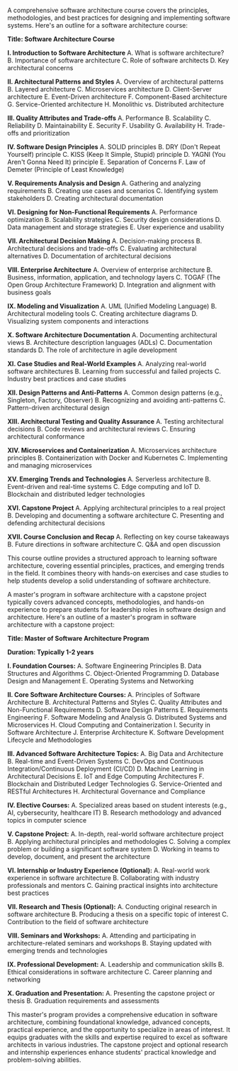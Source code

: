 	  
A comprehensive software architecture course covers the principles, methodologies, and best practices for designing and implementing software systems. Here's an outline for a software architecture course:

**Title: Software Architecture Course**

**I. Introduction to Software Architecture** A. What is software architecture? B. Importance of software architecture C. Role of software architects D. Key architectural concerns

**II. Architectural Patterns and Styles** A. Overview of architectural patterns B. Layered architecture C. Microservices architecture D. Client-Server architecture E. Event-Driven architecture F. Component-Based architecture G. Service-Oriented architecture H. Monolithic vs. Distributed architecture

**III. Quality Attributes and Trade-offs** A. Performance B. Scalability C. Reliability D. Maintainability E. Security F. Usability G. Availability H. Trade-offs and prioritization

**IV. Software Design Principles** A. SOLID principles B. DRY (Don't Repeat Yourself) principle C. KISS (Keep It Simple, Stupid) principle D. YAGNI (You Aren't Gonna Need It) principle E. Separation of Concerns F. Law of Demeter (Principle of Least Knowledge)

**V. Requirements Analysis and Design** A. Gathering and analyzing requirements B. Creating use cases and scenarios C. Identifying system stakeholders D. Creating architectural documentation

**VI. Designing for Non-Functional Requirements** A. Performance optimization B. Scalability strategies C. Security design considerations D. Data management and storage strategies E. User experience and usability

**VII. Architectural Decision Making** A. Decision-making process B. Architectural decisions and trade-offs C. Evaluating architectural alternatives D. Documentation of architectural decisions

**VIII. Enterprise Architecture** A. Overview of enterprise architecture B. Business, information, application, and technology layers C. TOGAF (The Open Group Architecture Framework) D. Integration and alignment with business goals

**IX. Modeling and Visualization** A. UML (Unified Modeling Language) B. Architectural modeling tools C. Creating architecture diagrams D. Visualizing system components and interactions

**X. Software Architecture Documentation** A. Documenting architectural views B. Architecture description languages (ADLs) C. Documentation standards D. The role of architecture in agile development

**XI. Case Studies and Real-World Examples** A. Analyzing real-world software architectures B. Learning from successful and failed projects C. Industry best practices and case studies

**XII. Design Patterns and Anti-Patterns** A. Common design patterns (e.g., Singleton, Factory, Observer) B. Recognizing and avoiding anti-patterns C. Pattern-driven architectural design

**XIII. Architectural Testing and Quality Assurance** A. Testing architectural decisions B. Code reviews and architectural reviews C. Ensuring architectural conformance

**XIV. Microservices and Containerization** A. Microservices architecture principles B. Containerization with Docker and Kubernetes C. Implementing and managing microservices

**XV. Emerging Trends and Technologies** A. Serverless architecture B. Event-driven and real-time systems C. Edge computing and IoT D. Blockchain and distributed ledger technologies

**XVI. Capstone Project** A. Applying architectural principles to a real project B. Developing and documenting a software architecture C. Presenting and defending architectural decisions

**XVII. Course Conclusion and Recap** A. Reflecting on key course takeaways B. Future directions in software architecture C. Q&A and open discussion

This course outline provides a structured approach to learning software architecture, covering essential principles, practices, and emerging trends in the field. It combines theory with hands-on exercises and case studies to help students develop a solid understanding of software architecture.


  

A master's program in software architecture with a capstone project typically covers advanced concepts, methodologies, and hands-on experience to prepare students for leadership roles in software design and architecture. Here's an outline of a master's program in software architecture with a capstone project:

**Title: Master of Software Architecture Program**

**Duration: Typically 1-2 years**

**I. Foundation Courses:** A. Software Engineering Principles B. Data Structures and Algorithms C. Object-Oriented Programming D. Database Design and Management E. Operating Systems and Networking

**II. Core Software Architecture Courses:** A. Principles of Software Architecture B. Architectural Patterns and Styles C. Quality Attributes and Non-Functional Requirements D. Software Design Patterns E. Requirements Engineering F. Software Modeling and Analysis G. Distributed Systems and Microservices H. Cloud Computing and Containerization I. Security in Software Architecture J. Enterprise Architecture K. Software Development Lifecycle and Methodologies

**III. Advanced Software Architecture Topics:** A. Big Data and Architecture B. Real-time and Event-Driven Systems C. DevOps and Continuous Integration/Continuous Deployment (CI/CD) D. Machine Learning in Architectural Decisions E. IoT and Edge Computing Architectures F. Blockchain and Distributed Ledger Technologies G. Service-Oriented and RESTful Architectures H. Architectural Governance and Compliance

**IV. Elective Courses:** A. Specialized areas based on student interests (e.g., AI, cybersecurity, healthcare IT) B. Research methodology and advanced topics in computer science

**V. Capstone Project:** A. In-depth, real-world software architecture project B. Applying architectural principles and methodologies C. Solving a complex problem or building a significant software system D. Working in teams to develop, document, and present the architecture

**VI. Internship or Industry Experience (Optional):** A. Real-world work experience in software architecture B. Collaborating with industry professionals and mentors C. Gaining practical insights into architecture best practices

**VII. Research and Thesis (Optional):** A. Conducting original research in software architecture B. Producing a thesis on a specific topic of interest C. Contribution to the field of software architecture

**VIII. Seminars and Workshops:** A. Attending and participating in architecture-related seminars and workshops B. Staying updated with emerging trends and technologies

**IX. Professional Development:** A. Leadership and communication skills B. Ethical considerations in software architecture C. Career planning and networking

**X. Graduation and Presentation:** A. Presenting the capstone project or thesis B. Graduation requirements and assessments

This master's program provides a comprehensive education in software architecture, combining foundational knowledge, advanced concepts, practical experience, and the opportunity to specialize in areas of interest. It equips graduates with the skills and expertise required to excel as software architects in various industries. The capstone project and optional research and internship experiences enhance students' practical knowledge and problem-solving abilities.